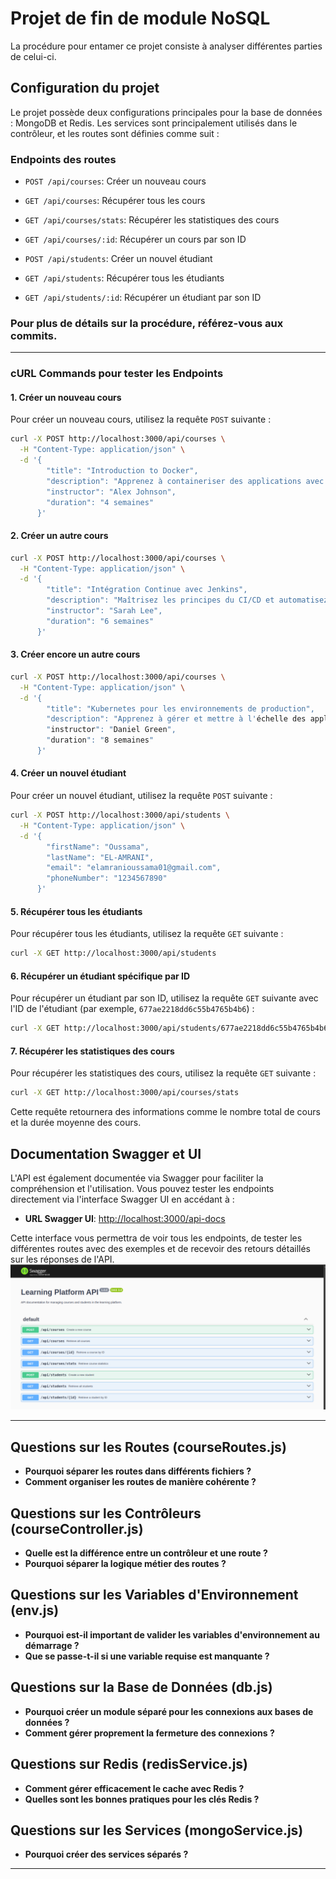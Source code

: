 
# Projet de fin de module NoSQL

La procédure pour entamer ce projet consiste à analyser différentes parties de celui-ci.

## Configuration du projet

Le projet possède deux configurations principales pour la base de données : MongoDB et Redis. Les services sont principalement utilisés dans le contrôleur, et les routes sont définies comme suit :

### Endpoints des routes

- `POST /api/courses`: Créer un nouveau cours
- `GET /api/courses`: Récupérer tous les cours
- `GET /api/courses/stats`: Récupérer les statistiques des cours
- `GET /api/courses/:id`: Récupérer un cours par son ID

- `POST /api/students`: Créer un nouvel étudiant
- `GET /api/students`: Récupérer tous les étudiants
- `GET /api/students/:id`: Récupérer un étudiant par son ID

### Pour plus de détails sur la procédure, référez-vous aux commits.

---

### cURL Commands pour tester les Endpoints

#### 1. **Créer un nouveau cours**

Pour créer un nouveau cours, utilisez la requête `POST` suivante :

```bash
curl -X POST http://localhost:3000/api/courses \
  -H "Content-Type: application/json" \
  -d '{
        "title": "Introduction to Docker",
        "description": "Apprenez à containeriser des applications avec Docker et améliorez votre flux de travail",
        "instructor": "Alex Johnson",
        "duration": "4 semaines"
      }'
```

#### 2. **Créer un autre cours**

```bash
curl -X POST http://localhost:3000/api/courses \
  -H "Content-Type: application/json" \
  -d '{
        "title": "Intégration Continue avec Jenkins",
        "description": "Maîtrisez les principes du CI/CD et automatisez les tests et déploiements avec Jenkins",
        "instructor": "Sarah Lee",
        "duration": "6 semaines"
      }'
```

#### 3. **Créer encore un autre cours**

```bash
curl -X POST http://localhost:3000/api/courses \
  -H "Content-Type: application/json" \
  -d '{
        "title": "Kubernetes pour les environnements de production",
        "description": "Apprenez à gérer et mettre à l'échelle des applications containerisées en production avec Kubernetes",
        "instructor": "Daniel Green",
        "duration": "8 semaines"
      }'
```

#### 4. **Créer un nouvel étudiant**

Pour créer un nouvel étudiant, utilisez la requête `POST` suivante :

```bash
curl -X POST http://localhost:3000/api/students \
  -H "Content-Type: application/json" \
  -d '{
        "firstName": "Oussama",
        "lastName": "EL-AMRANI",
        "email": "elamranioussama01@gmail.com",
        "phoneNumber": "1234567890"
      }'
```

#### 5. **Récupérer tous les étudiants**

Pour récupérer tous les étudiants, utilisez la requête `GET` suivante :

```bash
curl -X GET http://localhost:3000/api/students
```

#### 6. **Récupérer un étudiant spécifique par ID**

Pour récupérer un étudiant par son ID, utilisez la requête `GET` suivante avec l'ID de l'étudiant (par exemple, `677ae2218dd6c55b4765b4b6`) :

```bash
curl -X GET http://localhost:3000/api/students/677ae2218dd6c55b4765b4b6
```

#### 7. **Récupérer les statistiques des cours**

Pour récupérer les statistiques des cours, utilisez la requête `GET` suivante :

```bash
curl -X GET http://localhost:3000/api/courses/stats
```

Cette requête retournera des informations comme le nombre total de cours et la durée moyenne des cours.

## Documentation Swagger et UI

L'API est également documentée via Swagger pour faciliter la compréhension et l'utilisation. Vous pouvez tester les endpoints directement via l'interface Swagger UI en accédant à :

- **URL Swagger UI**: [http://localhost:3000/api-docs](http://localhost:3000/api-docs)

Cette interface vous permettra de voir tous les endpoints, de tester les différentes routes avec des exemples et de recevoir des retours détaillés sur les réponses de l'API.
![alt text](./public/screenshots/swagger-ui.png)

---

## Questions sur les Routes (courseRoutes.js)

- **Pourquoi séparer les routes dans différents fichiers ?**
- **Comment organiser les routes de manière cohérente ?**

## Questions sur les Contrôleurs (courseController.js)

- **Quelle est la différence entre un contrôleur et une route ?**
- **Pourquoi séparer la logique métier des routes ?**

## Questions sur les Variables d'Environnement (env.js)

- **Pourquoi est-il important de valider les variables d'environnement au démarrage ?**
- **Que se passe-t-il si une variable requise est manquante ?**

## Questions sur la Base de Données (db.js)

- **Pourquoi créer un module séparé pour les connexions aux bases de données ?**
- **Comment gérer proprement la fermeture des connexions ?**

## Questions sur Redis (redisService.js)

- **Comment gérer efficacement le cache avec Redis ?**
- **Quelles sont les bonnes pratiques pour les clés Redis ?**

## Questions sur les Services (mongoService.js)

- **Pourquoi créer des services séparés ?**

---

